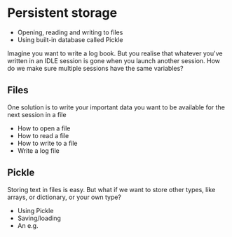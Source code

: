 # Persistent storage

* Opening, reading and writing to files
* Using built-in database called Pickle

Imagine you want to write a log book. But you realise that whatever you've written in an IDLE session is gone when you launch another session. How do we make sure multiple sessions have the same variables?

## Files

One solution is to write your important data you want to be available for the next session in a file

* How to open a file
* How to read a file
* How to write to a file
* Write a log file

## Pickle

Storing text in files is easy. But what if we want to store other types, like arrays, or dictionary, or your own type?

* Using Pickle
* Saving/loading
* An e.g.